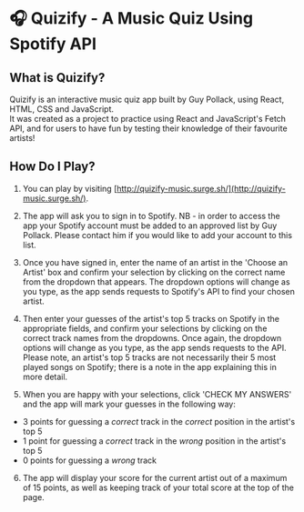 # 🎧 Quizify - A Music Quiz Using Spotify API

## What is Quizify?

Quizify is an interactive music quiz app built by Guy Pollack, using React, HTML, CSS and JavaScript.  
It was created as a project to practice using React and JavaScript's Fetch API, and for users to have fun by testing their knowledge of their favourite artists!

## How Do I Play?

1. You can play by visiting [http://quizify-music.surge.sh/](http://quizify-music.surge.sh/).

2. The app will ask you to sign in to Spotify. NB - in order to access the app your Spotify account must be added to an approved list by Guy Pollack. Please contact him if you would like to add your account to this list.

3. Once you have signed in, enter the name of an artist in the 'Choose an Artist' box and confirm your selection by clicking on the correct name from the dropdown that appears. The dropdown options will change as you type, as the app sends requests to Spotify's API to find your chosen artist.

4. Then enter your guesses of the artist's top 5 tracks on Spotify in the appropriate fields, and confirm your selections by clicking on the correct track names from the dropdowns. Once again, the dropdown options will change as you type, as the app sends requests to the API. Please note, an artist's top 5 tracks are not necessarily their 5 most played songs on Spotify; there is a note in the app explaining this in more detail.

5. When you are happy with your selections, click 'CHECK MY ANSWERS' and the app will mark your guesses in the following way:
  * 3 points for guessing a _correct_ track in the _correct_ position in the artist's top 5
  * 1 point for guessing a _correct_ track in the _wrong_ position in the artist's top 5
  * 0 points for guessing a _wrong_ track

6. The app will display your score for the current artist out of a maximum of 15 points, as well as keeping track of your total score at the top of the page.